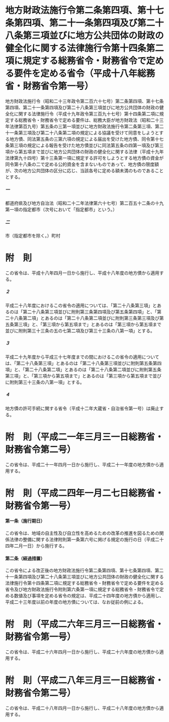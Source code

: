 # 地方財政法施行令第二条第四項、第十七条第四項、第二十一条第四項及び第二十八条第三項並びに地方公共団体の財政の健全化に関する法律施行令第十四条第二項に規定する総務省令・財務省令で定める要件を定める省令（平成十八年総務省・財務省令第一号）
地方財政法施行令（昭和二十三年政令第二百六十七号）第二条第四項、第十七条第四項、第二十一条第四項及び第二十八条第三項並びに地方公共団体の財政の健全化に関する法律施行令（平成十九年政令第三百九十七号）第十四条第二項に規定する総務省令・財務省令で定める要件は、総務大臣が地方財政法（昭和二十三年法律第百九号）第五条の三第一項並びに地方財政法施行令第二条第三項、第二十一条第三項及び第二十八条第二項の規定による協議を受けて同意をしようとする地方債、同法第五条の三第六項の規定による届出を受けた地方債、同令第十七条第三項の規定による報告を受けた地方債並びに同法第五条の四第一項及び第三項から第五項まで並びに地方公共団体の財政の健全化に関する法律（平成十九年法律第九十四号）第十三条第一項に規定する許可をしようとする地方債の資金が同令第十八条の二で定める公的資金を含まないものであって、地方債の限度額が、次の地方公共団体の区分に応じ、当該各号に定める額未満のものであることとする。
##### 一
都道府県及び地方自治法（昭和二十二年法律第六十七号）第二百五十二条の十九第一項の指定都市（次号において「指定都市」という。）
##### 二
市（指定都市を除く。）町村
# 附　則
この省令は、平成十八年四月一日から施行し、平成十八年度の地方債から適用する。
##### ２
平成二十八年度におけるこの省令の適用については、「第二十八条第三項」とあるのは「第二十八条第三項並びに附則第三条第四項及び第五条第四項」と、「第二十八条第二項」とあるのは「第二十八条第二項並びに附則第三条第三項及び第五条第三項」と、「第三項から第五項まで」とあるのは「第三項から第五項まで並びに附則第三十三条の五の七第二項及び第三十三条の八第一項」とする。
##### ３
平成二十九年度から平成三十七年度までの間におけるこの省令の適用については、「第二十八条第三項」とあるのは「第二十八条第三項並びに附則第五条第四項」と、「第二十八条第二項」とあるのは「第二十八条第二項並びに附則第五条第三項」と、「第三項から第五項まで」とあるのは「第三項から第五項まで並びに附則第三十三条の八第一項」とする。
##### ４
地方債の許可手続に関する省令（平成十二年大蔵省・自治省令第一号）は廃止する。
# 附　則（平成二一年三月三一日総務省・財務省令第二号）
この省令は、平成二十一年四月一日から施行し、平成二十一年度の地方債から適用する。
# 附　則（平成二四年一月二七日総務省・財務省令第一号）
#### 第一条（施行期日）
この省令は、地域の自主性及び自立性を高めるための改革の推進を図るための関係法律の整備に関する法律附則第一条第六号に掲げる規定の施行の日（平成二十四年二月一日）から施行する。
#### 第二条（経過措置）
この省令による改正後の地方財政法施行令第二条第四項、第十七条第四項、第二十一条第四項及び第二十八条第三項並びに地方公共団体の財政の健全化に関する法律施行令第十四条第二項に規定する総務省令・財務省令で定める要件を定める省令及び地方財政法施行令附則第六条第一項に規定する総務省令・財務省令で定める数値及び事項を定める省令の規定は、平成二十四年度の地方債から適用し、平成二十三年度以前の年度の地方債については、なお従前の例による。
# 附　則（平成二六年三月三一日総務省・財務省令第一号）
この省令は、平成二十六年四月一日から施行し、平成二十六年度の地方債から適用する。
# 附　則（平成二八年三月三一日総務省・財務省令第二号）
この省令は、平成二十八年四月一日から施行し、平成二十八年度の地方債から適用する。
